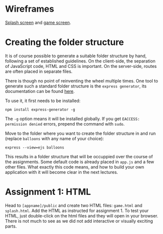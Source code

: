 # Wireframes

[Splash screen](https://wireframe.cc/uInPWd) and [game screen](https://wireframe.cc/z9NaMr).

# Creating the folder structure

It is of course possible to generate a suitable folder structure by hand, following a set of established guidelines. On the client-side, the separation of JavaScript code, HTML and CSS is important. On the server-side, routes are often placed in separate files.

There is though no point of reinventing the wheel multiple times. One tool to generate such a standard folder structure is the `express generator`, its documentation can be found [here](https://expressjs.com/en/starter/generator.html).

To use it, it first needs to be installed:

`npm install express-generator -g`

The `-g` option means it will be installed globally. If you get `EACCESS: permission denied` errors, prepend the command with `sudo`.

Move to the folder where you want to create the folder structure in and run (replace `balloons` with any name of your choice):

`express --view=ejs balloons`

This results in a folder structure that will be occuppied over the course of the assignments. Some default code is already placed in `app.js` and a few other files. What exactly this code means, and how to build your own application with it will become clear in the next lectures. 

# Assignment 1: HTML

Head to `[appname]/public` and create two HTML files: `game.html` and `splash.html`. Add the HTML as instructed for assignment 1. To test your HTML, just double-click on the html files and they will open in your browser. There is not much to see as we did not add interactive or visually exciting parts.


